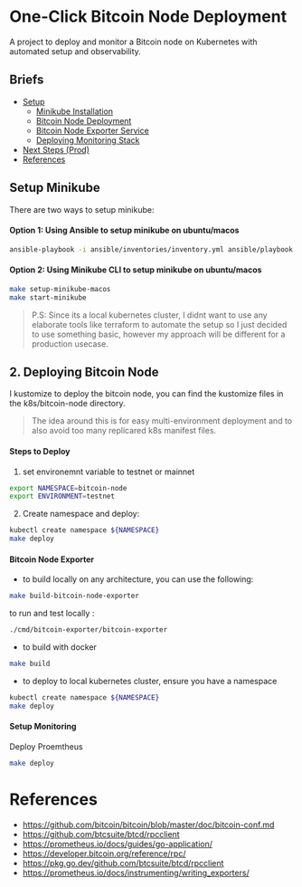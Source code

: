 # One-Click Bitcoin Node Deployment

A project to deploy and monitor a Bitcoin node on Kubernetes with automated setup and observability.

## Briefs
- [Setup](#setup)
  - [Minikube Installation](#minikube-installation)
  - [Bitcoin Node Deployment](#bitcoin-node-deployment)
  - [Bitcoin Node Exporter Service](#bitcoin-node-exporter)
  - [Deploying Monitoring Stack](#monitoring-stack)
- [Next Steps (Prod)](#production-considerations)
- [References](#references)

##  Setup Minikube
There are two ways to setup minikube:

#### Option 1: Using Ansible to setup minikube on ubuntu/macos
```bash
ansible-playbook -i ansible/inventories/inventory.yml ansible/playbook.yml
```

#### Option 2: Using Minikube CLI to setup minikube on ubuntu/macos
```bash
make setup-minikube-macos
make start-minikube
```

> P.S: Since its a local kubernetes cluster, I didnt want to use any elaborate tools like terraform to automate the setup so I just decided to use something basic, however my approach will be different for a production usecase.

## 2. Deploying Bitcoin Node
I kustomize to deploy the bitcoin node, you can find the kustomize files in the k8s/bitcoin-node directory.

> The idea around this is for easy multi-environment deployment and to also avoid too many replicared k8s manifest files.

#### Steps to Deploy
1. set environemnt variable to testnet or mainnet

```bash
export NAMESPACE=bitcoin-node
export ENVIRONMENT=testnet  
```
2. Create namespace and deploy:

```bash
kubectl create namespace ${NAMESPACE}
make deploy
```

#### Bitcoin Node Exporter
- to build locally on any architecture, you can use the following:

```bash
make build-bitcoin-node-exporter
```

to run and test locally
:
```bash
./cmd/bitcoin-exporter/bitcoin-exporter
```
- to build with docker
```bash
make build
```

- to deploy to local kubernetes cluster, ensure you have a namespace 

```bash
kubectl create namespace ${NAMESPACE}
make deploy
```

#### Setup Monitoring
Deploy Proemtheus

```bash
make deploy
```

# References
- https://github.com/bitcoin/bitcoin/blob/master/doc/bitcoin-conf.md
- https://github.com/btcsuite/btcd/rpcclient
- https://prometheus.io/docs/guides/go-application/
- https://developer.bitcoin.org/reference/rpc/
- https://pkg.go.dev/github.com/btcsuite/btcd/rpcclient
- https://prometheus.io/docs/instrumenting/writing_exporters/

